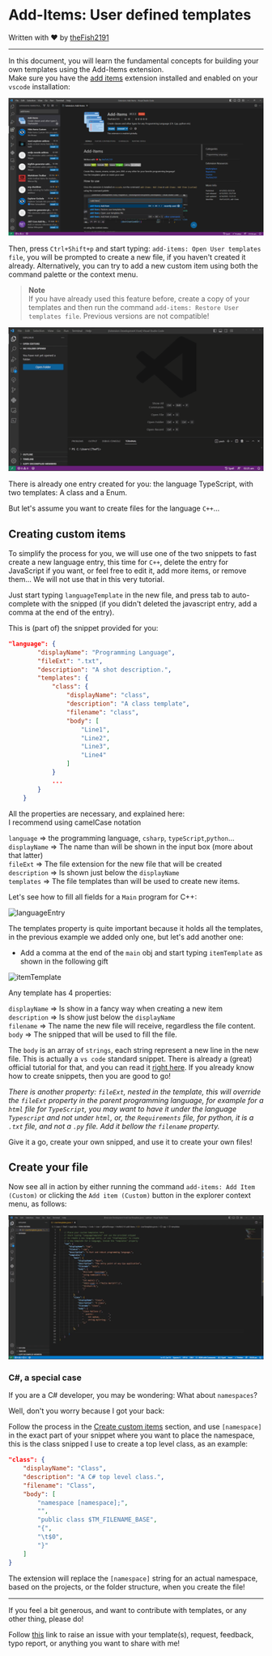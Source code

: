 # Add-Items: User defined templates

Written with ❤️ by [theFish2191](https://twitter.com/thefish2191)

---

In this document, you will learn the fundamental concepts for building your own templates using the Add-Items extension.  
Make sure you have the [add items](https://marketplace.visualstudio.com/items?itemName=TheFish2191.add-items) extension installed and enabled on your `vscode` installation:

![extensionImage](Images/Extension_Add-Items.png)

Then, press `Ctrl+Shift+p` and start typing: `add-items: Open User templates file`, you will be prompted to create a new file, if you haven't created it already. Alternatively, you can try to add a new custom item using both the command palette or the context menu.

> **Note**  
> If you have already used this feature before, create a copy of your templates and then run the command `add-items: Restore User templates file`. Previous versions are not compatible!

![OpenUserTemplates](Images/OpenUserTemplates.gif)

There is already one entry created for you: the language TypeScript, with two templates: A class and a Enum.

But let's assume you want to create files for the language `C++`...

## Creating custom items

To simplify the process for you, we will use one of the two snippets to fast create a new language entry, this time for `C++`, delete the entry for JavaScript if you want, or feel free to edit it, add more items, or remove them... We will not use that in this very tutorial.

Just start typing `languageTemplate` in the new file, and press tab to auto-complete with the snipped (if you didn't deleted the javascript entry, add a comma at the end of the entry).

This is (part of) the snippet provided for you:

```JSON
"language": {
        "displayName": "Programming Language",
        "fileExt": ".txt",
        "description": "A shot description.",
        "templates": {
            "class": {
                "displayName": "class",
                "description": "A class template",
                "filename": "class",
                "body": [
                    "Line1",
                    "Line2",
                    "Line3",
                    "Line4"
                ]
            }
            ...
        }
    }
```

All the properties are necessary, and explained here:  
I recommend using camelCase notation

`language` => the programming language, `csharp`, `typeScript`,`python`...  
`displayName` => The name than will be shown in the input box (more about that latter)  
`fileExt` => The file extension for the new file that will be created  
`description` => Is shown just below the `displayName`  
`templates` => The file templates than will be used to create new items.

Let's see how to fill all fields for a `Main` program for C++:

![languageEntry](Images/LanguageEntry.gif)

The templates property is quite important because it holds all the templates, in the previous example we added only one, but let's add another one:

- Add a comma at the end of the `main` obj and start typing `itemTemplate` as shown in the following gift

![itemTemplate](Images/itemTemplate.gif)

Any template has 4 properties:

`displayName` => Is show in a fancy way when creating a new item  
`description` => Is show just below the `displayName`  
`filename` => The name the new file will receive, regardless the file content.  
`body` => The snipped that will be used to fill the file.

The `body` is an array of `strings`, each string represent a new line in the new file. This is actually a `vs code` standard snippet. There is already a (great) official tutorial for that, and you can read it [right here](https://code.visualstudio.com/docs/editor/userdefinedsnippets#_creating-your-own-snippets). If you already know how to create snippets, then you are good to go!

*There is another property: `fileExt`, nested in the template, this will override the `fileExt` property in the parent programming language, for example for a `html` file for `TypeScript`, you may want to have it under the language `Typescript` and not under `html`, or, the `Requirements` file, for python, it is a `.txt` file, and not a `.py` file. Add it bellow the `filename` property.*

Give it a go, create your own snipped, and use it to create your own files!

## Create your file

Now see all in action by either running the command `add-items: Add Item (Custom)` or clicking the `Add item (Custom)` button in the explorer context menu, as follows:

![creatingCustomItem](Images/CustomItem.gif)

### C#, a special case

If you are a C# developer, you may be wondering: What about `namespaces`?

Well, don't you worry because I got your back:

Follow the process in the [Create custom items](#creating-custom-items) section, and use `[namespace]` in the exact part  of your snippet where you want to place the namespace, this is the class snipped I use to create a top level class, as an example:

```json
"class": {
    "displayName": "Class",
    "description": "A C# top level class.",
    "filename": "Class",
    "body": [
        "namespace [namespace];",
        "",
        "public class $TM_FILENAME_BASE",
        "{",
        "\t$0",
        "}"
    ]
}
```

The extension will replace the `[namespace]` string for an actual namespace, based on the projects, or the folder structure, when you create the file!

---

If you feel a bit generous, and want to contribute with templates, or any other thing, please do!

Follow [this](https://github.com/thefish2191/Add-Items/issues) link to raise an issue with your template(s), request, feedback, typo report, or anything you want to share with me!
